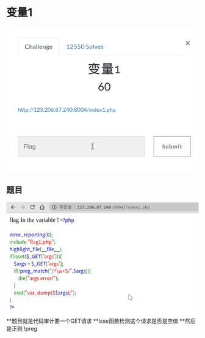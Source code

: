 # 变量1
![image](./image/image33.png)

## 题目
![image](./image/image34.png)
**题目就是代码审计要一个GET请求
**isse函数检测这个请求是否是空值
**然后是正则
!preg
